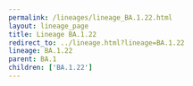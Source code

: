 ```yaml
---
permalink: /lineages/lineage_BA.1.22.html
layout: lineage_page
title: Lineage BA.1.22
redirect_to: ../lineage.html?lineage=BA.1.22
lineage: BA.1.22
parent: BA.1
children: ['BA.1.22']
---
```

